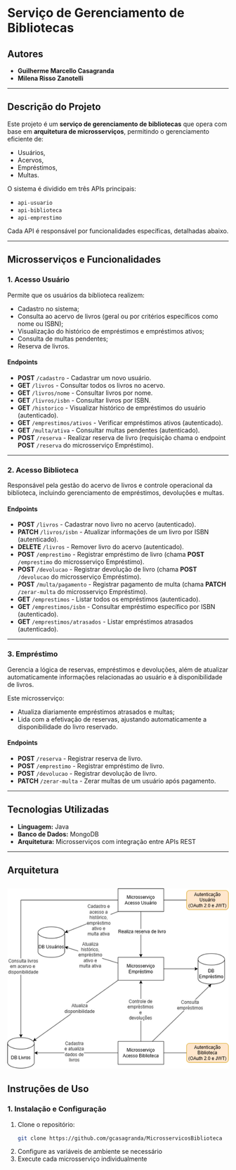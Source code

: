 # Serviço de Gerenciamento de Bibliotecas

## Autores
- **Guilherme Marcello Casagranda**  
- **Milena Risso Zanotelli**

---

## Descrição do Projeto
Este projeto é um **serviço de gerenciamento de bibliotecas** que opera com base em **arquitetura de microsserviços**, permitindo o gerenciamento eficiente de:  
- Usuários,  
- Acervos,  
- Empréstimos,  
- Multas.  

O sistema é dividido em três APIs principais:  
- `api-usuario`  
- `api-biblioteca`  
- `api-emprestimo`  

Cada API é responsável por funcionalidades específicas, detalhadas abaixo.

---

## Microsserviços e Funcionalidades

### 1. **Acesso Usuário**  
Permite que os usuários da biblioteca realizem:  
- Cadastro no sistema;  
- Consulta ao acervo de livros (geral ou por critérios específicos como nome ou ISBN);  
- Visualização do histórico de empréstimos e empréstimos ativos;  
- Consulta de multas pendentes;  
- Reserva de livros.  

#### Endpoints  
- **POST** `/cadastro` - Cadastrar um novo usuário.  
- **GET** `/livros` - Consultar todos os livros no acervo.  
- **GET** `/livros/nome` - Consultar livros por nome.  
- **GET** `/livros/isbn` - Consultar livros por ISBN.  
- **GET** `/historico` - Visualizar histórico de empréstimos do usuário (autenticado).  
- **GET** `/emprestimos/ativos` - Verificar empréstimos ativos (autenticado).  
- **GET** `/multa/ativa` - Consultar multas pendentes (autenticado).  
- **POST** `/reserva` - Realizar reserva de livro (requisição chama o endpoint **POST** `/reserva` do microsserviço Empréstimo).  

---

### 2. **Acesso Biblioteca**  
Responsável pela gestão do acervo de livros e controle operacional da biblioteca, incluindo gerenciamento de empréstimos, devoluções e multas.  

#### Endpoints  
- **POST** `/livros` - Cadastrar novo livro no acervo (autenticado).  
- **PATCH** `/livros/isbn` - Atualizar informações de um livro por ISBN (autenticado).  
- **DELETE** `/livros` - Remover livro do acervo (autenticado).  
- **POST** `/emprestimo` - Registrar empréstimo de livro (chama **POST** `/emprestimo` do microsserviço Empréstimo).  
- **POST** `/devolucao` - Registrar devolução de livro (chama **POST** `/devolucao` do microsserviço Empréstimo).  
- **POST** `/multa/pagamento` - Registrar pagamento de multa (chama **PATCH** `/zerar-multa` do microsserviço Empréstimo).  
- **GET** `/emprestimos` - Listar todos os empréstimos (autenticado).  
- **GET** `/emprestimos/isbn` - Consultar empréstimo específico por ISBN (autenticado).  
- **GET** `/emprestimos/atrasados` - Listar empréstimos atrasados (autenticado).  

---

### 3. **Empréstimo**  
Gerencia a lógica de reservas, empréstimos e devoluções, além de atualizar automaticamente informações relacionadas ao usuário e à disponibilidade de livros.  

Este microsserviço:  
- Atualiza diariamente empréstimos atrasados e multas;  
- Lida com a efetivação de reservas, ajustando automaticamente a disponibilidade do livro reservado.  

#### Endpoints  
- **POST** `/reserva` - Registrar reserva de livro.  
- **POST** `/emprestimo` - Registrar empréstimo de livro.  
- **POST** `/devolucao` - Registrar devolução de livro.  
- **PATCH** `/zerar-multa` - Zerar multas de um usuário após pagamento.  

---

## Tecnologias Utilizadas
- **Linguagem:** Java  
- **Banco de Dados:** MongoDB  
- **Arquitetura:** Microsserviços com integração entre APIs REST  

---
## Arquitetura
![Diagrama representando a arquitetura](assets/cch.drawio.png)
---
## Instruções de Uso

### 1. **Instalação e Configuração**
1. Clone o repositório:  
   ```bash
   git clone https://github.com/gcasagranda/MicrosservicosBiblioteca
2. Configure as variáveis de ambiente se necessário
3. Execute cada microsserviço individualmente
